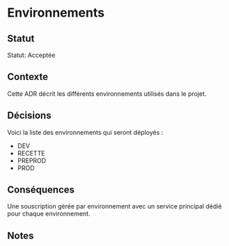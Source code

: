 <!-- Title: Environments -->
<!-- Parent: Cadrage projet -->
<!-- Parent: New archi architecture decisions -->
<!-- Parent: Cloud solution -->

<!-- Macro: Statut: Proposée 
    Template: ac:status 
    Title: Proposée 
    Color: Blue -->

<!-- Macro: Statut: Acceptée
    Template: ac:status 
    Title: Acceptée 
    Color: Green -->
    
# Environnements

<!-- Include: ac:toc -->

## Statut
Statut: Acceptée

## Contexte
Cette ADR décrit les différents environnements utilisés dans le projet.

## Décisions
Voici la liste des environnements qui seront déployés :
- DEV
- RECETTE
- PREPROD
- PROD

## Conséquences
Une souscription gérée par environnement avec un service principal dédié pour chaque environnement.

## Notes

